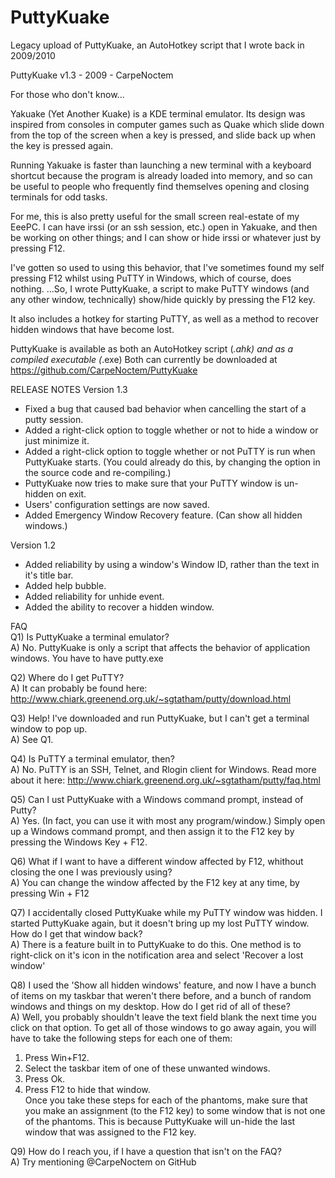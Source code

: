 PuttyKuake
==========

Legacy upload of PuttyKuake, an AutoHotkey script that I wrote back in 2009/2010


PuttyKuake v1.3 - 2009 - CarpeNoctem

For those who don't know... 

Yakuake (Yet Another Kuake) is a KDE terminal emulator. Its design was 
inspired from consoles in computer games such as Quake which slide down 
from the top of the screen when a key is pressed, and slide back up when 
the key is pressed again. 

Running Yakuake is faster than launching a new terminal with a keyboard 
shortcut because the program is already loaded into memory, and so can 
be useful to people who frequently find themselves opening and closing 
terminals for odd tasks. 

For me, this is also pretty useful for the small screen real-estate of 
my EeePC. I can have irssi (or an ssh session, etc.) open in Yakuake, 
and then be working on other things; and I can show or hide irssi or 
whatever just by pressing F12. 

I've gotten so used to using this behavior, that I've sometimes found my 
self pressing F12 whilst using PuTTY in Windows, which of course, does 
nothing. 
...So, I wrote PuttyKuake, a script to make PuTTY windows (and any other 
window, technically) show/hide quickly by pressing the F12 key. 

It also includes a hotkey for starting PuTTY, as well as a method to 
recover hidden windows that have become lost. 

PuttyKuake is available as both an AutoHotkey script (*.ahk) and as a 
compiled executable (*.exe) 
Both can currently be downloaded at 
https://github.com/CarpeNoctem/PuttyKuake

RELEASE NOTES
Version 1.3
* Fixed a bug that caused bad behavior when cancelling the start of a 
  putty session. 
* Added a right-click option to toggle whether or not to hide a window 
  or just minimize it. 
* Added a right-click option to toggle whether or not PuTTY is run when 
  PuttyKuake starts. (You could already do this, by changing the option
  in the source code and re-compiling.)
* PuttyKuake now tries to make sure that your PuTTY 
  window is un-hidden on exit. 
* Users' configuration settings are now saved. 
* Added Emergency Window Recovery feature. (Can show all hidden 
  windows.) 

Version 1.2
* Added reliability by using a window's Window ID, rather than the text
  in it's title bar.
* Added help bubble.
* Added reliability for unhide event.
* Added the ability to recover a hidden window.

FAQ  
Q1) Is PuttyKuake a terminal emulator?  
A) No. PuttyKuake is only a script that affects the behavior of 
   application windows. You have to have putty.exe 

Q2) Where do I get PuTTY?  
A) It can probably be found here: 
   http://www.chiark.greenend.org.uk/~sgtatham/putty/download.html 

Q3) Help! I've downloaded and run PuttyKuake, but I can't get a terminal 
    window to pop up.  
A) See Q1. 

Q4) Is PuTTY a terminal emulator, then?  
A) No. PuTTY is an SSH, Telnet, and Rlogin client for Windows. Read more 
   about it here: 
   http://www.chiark.greenend.org.uk/~sgtatham/putty/faq.html 

Q5) Can I ust PuttyKuake with a Windows command prompt, instead of 
    Putty?  
A) Yes. (In fact, you can use it with most any program/window.) Simply 
   open up a Windows command prompt, and then assign it to the F12 key by 
   pressing the Windows Key + F12. 

Q6) What if I want to have a different window affected by F12, whithout 
    closing the one I was previously using?  
A) You can change the window affected by the F12 key at any time, by 
   pressing Win + F12 

Q7) I accidentally closed PuttyKuake while my PuTTY window was hidden. I 
    started PuttyKuake again, but it doesn't bring up my lost PuTTY window. 
    How do I get that window back?  
A) There is a feature built in to PuttyKuake to do this. One method is 
   to right-click on it's icon in the notification area and select 'Recover 
   a lost window' 

Q8) I used the 'Show all hidden windows' feature, and now I have a bunch of
    items on my taskbar that weren't there before, and a bunch of random
  windows and things on my desktop. How do I get rid of all of these?  
A) Well, you probably shouldn't leave the text field blank the next time you
   click on that option.  To get all of those windows to go away again, you
   will have to take the following steps for each one of them:
   1. Press Win+F12.
   2. Select the taskbar item of one of these unwanted windows.
   3. Press Ok.
   4. Press F12 to hide that window.  
   Once you take these steps for each of the phantoms, make sure that you
   make an assignment (to the F12 key) to some window that is not one of the
   phantoms. This is because PuttyKuake will un-hide the last window that
   was assigned to the F12 key.

Q9) How do I reach you, if I have a question that isn't on the FAQ?  
A) Try mentioning @CarpeNoctem on GitHub

